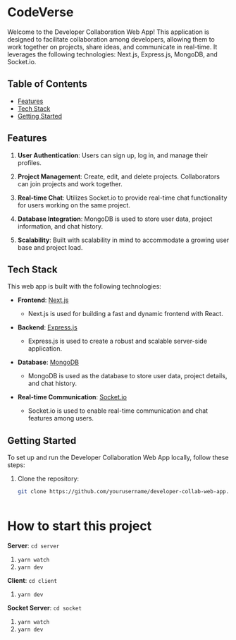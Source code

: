 ﻿# CodeVerse

Welcome to the Developer Collaboration Web App! This application is designed to facilitate collaboration among developers, allowing them to work together on projects, share ideas, and communicate in real-time. It leverages the following technologies: Next.js, Express.js, MongoDB, and Socket.io.

## Table of Contents

- [Features](#features)
- [Tech Stack](#tech-stack)
- [Getting Started](#getting-started)

## Features

1. **User Authentication**: Users can sign up, log in, and manage their profiles.

2. **Project Management**: Create, edit, and delete projects. Collaborators can join projects and work together.

3. **Real-time Chat**: Utilizes Socket.io to provide real-time chat functionality for users working on the same project.


5. **Database Integration**: MongoDB is used to store user data, project information, and chat history.

6. **Scalability**: Built with scalability in mind to accommodate a growing user base and project load.

## Tech Stack

This web app is built with the following technologies:

- **Frontend**: [Next.js](https://nextjs.org/)
  - Next.js is used for building a fast and dynamic frontend with React.

- **Backend**: [Express.js](https://expressjs.com/)
  - Express.js is used to create a robust and scalable server-side application.

- **Database**: [MongoDB](https://www.mongodb.com/)
  - MongoDB is used as the database to store user data, project details, and chat history.

- **Real-time Communication**: [Socket.io](https://socket.io/)
  - Socket.io is used to enable real-time communication and chat features among users.

## Getting Started

To set up and run the Developer Collaboration Web App locally, follow these steps:

1. Clone the repository:

   ```bash
   git clone https://github.com/yourusername/developer-collab-web-app.git



# How to start this project

**Server**: `cd server`
1. `yarn watch`
2. `yarn dev`

**Client**: `cd client`
1. `yarn dev`

**Socket Server**: `cd socket`
1. `yarn watch`
2. `yarn dev`
